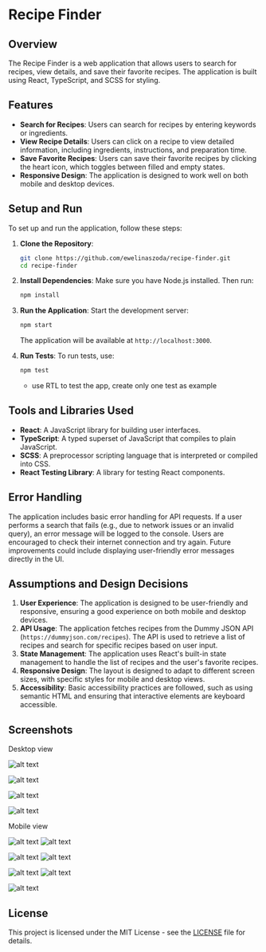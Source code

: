 # Recipe Finder

## Overview

The Recipe Finder is a web application that allows users to search for recipes, view details, and save their favorite recipes. The application is built using React, TypeScript, and SCSS for styling.

## Features

- **Search for Recipes**: Users can search for recipes by entering keywords or ingredients.
- **View Recipe Details**: Users can click on a recipe to view detailed information, including ingredients, instructions, and preparation time.
- **Save Favorite Recipes**: Users can save their favorite recipes by clicking the heart icon, which toggles between filled and empty states.
- **Responsive Design**: The application is designed to work well on both mobile and desktop devices.

## Setup and Run

To set up and run the application, follow these steps:

1. **Clone the Repository**:

   ```bash
   git clone https://github.com/ewelinaszoda/recipe-finder.git
   cd recipe-finder
   ```

2. **Install Dependencies**:
   Make sure you have Node.js installed. Then run:

   ```bash
   npm install
   ```

3. **Run the Application**:
   Start the development server:

   ```bash
   npm start
   ```

   The application will be available at `http://localhost:3000`.

4. **Run Tests**:
   To run tests, use:
   ```bash
   npm test
   ```
   - use RTL to test the app, create only one test as example

## Tools and Libraries Used

- **React**: A JavaScript library for building user interfaces.
- **TypeScript**: A typed superset of JavaScript that compiles to plain JavaScript.
- **SCSS**: A preprocessor scripting language that is interpreted or compiled into CSS.
- **React Testing Library**: A library for testing React components.

## Error Handling

The application includes basic error handling for API requests. If a user performs a search that fails (e.g., due to network issues or an invalid query), an error message will be logged to the console. Users are encouraged to check their internet connection and try again. Future improvements could include displaying user-friendly error messages directly in the UI.

## Assumptions and Design Decisions

1. **User Experience**: The application is designed to be user-friendly and responsive, ensuring a good experience on both mobile and desktop devices.
2. **API Usage**: The application fetches recipes from the Dummy JSON API (`https://dummyjson.com/recipes`). The API is used to retrieve a list of recipes and search for specific recipes based on user input.
3. **State Management**: The application uses React's built-in state management to handle the list of recipes and the user's favorite recipes.
4. **Responsive Design**: The layout is designed to adapt to different screen sizes, with specific styles for mobile and desktop views.
5. **Accessibility**: Basic accessibility practices are followed, such as using semantic HTML and ensuring that interactive elements are keyboard accessible.

## Screenshots

Desktop view

![alt text](image-1.png)

![alt text](image-4.png)

![alt text](image-6.png)

![alt text](image-9.png)

Mobile view

![alt text](image-2.png)
![alt text](image-3.png)

![alt text](image-5.png)
![alt text](image-11.png)

![alt text](image-7.png)
![alt text](image-8.png)

![alt text](image-10.png)

## License

This project is licensed under the MIT License - see the [LICENSE](LICENSE) file for details.
